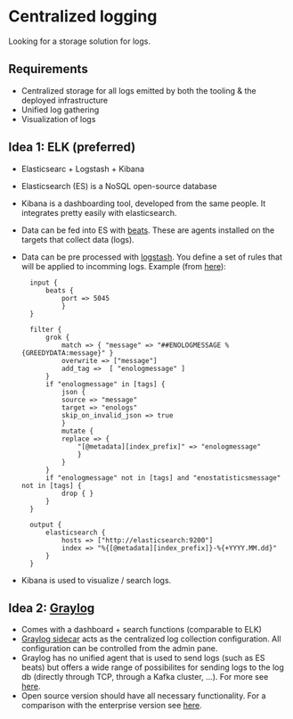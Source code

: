 # Centralized logging
Looking for a storage solution for logs.

## Requirements
- Centralized storage for all logs emitted by both the tooling & the deployed infrastructure
- Unified log gathering
- Visualization of logs


## Idea 1: ELK (preferred)
- Elasticsearc + Logstash + Kibana 
- Elasticsearch (ES) is a NoSQL open-source database
- Kibana is a dashboarding tool, developed from the same people. It integrates pretty easily with elasticsearch.
- Data can be fed into ES with [beats](https://www.elastic.co/de/beats/). These are agents installed on the targets that collect  data (logs). 
- Data can be pre processed with [logstash](https://www.elastic.co/de/logstash). You define a set of rules that will be applied to incomming logs. Example (from [here](https://github.com/enowars/EnoELK/blob/master/config-dir/enologmessage.conf)):

        input {
            beats {
                port => 5045
                }
        }

        filter {
            grok {
                match => { "message" => "##ENOLOGMESSAGE %{GREEDYDATA:message}" }
                overwrite => ["message"]
                add_tag =>  [ "enologmessage" ]
            }
            if "enologmessage" in [tags] {
                json {
                source => "message"
                target => "enologs"
                skip_on_invalid_json => true
                }
                mutate {
                replace => {
                    "[@metadata][index_prefix]" => "enologmessage"
                    }
                }
            }   
            if "enologmessage" not in [tags] and "enostatisticsmessage" not in [tags] {
                drop { }
            }
        }

        output {
            elasticsearch {
                hosts => ["http://elasticsearch:9200"]
                index => "%{[@metadata][index_prefix]}-%{+YYYY.MM.dd}"
            }
        }

- Kibana is used to visualize / search logs. 

## Idea 2: [Graylog](https://www.graylog.org/products/open-source)
- Comes with a dashboard + search functions (comparable to ELK)
- [Graylog sidecar](https://www.graylog.org/features/sidecar) acts as the centralized log collection configuration. All configuration can be controlled from the admin pane. 
- Graylog has no unified agent that is used to send logs (such as ES beats) but offers a wide range of possibilites for sending logs to the log db (directly through TCP, through a Kafka cluster, ...). For more see [here](https://docs.graylog.org/en/latest/pages/sending_data.html).
- Open source version should have all necessary functionality. For a comparison with the enterprise version see [here](https://www.graylog.org/products/open-source-vs-enterprise).
